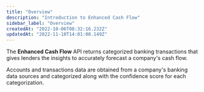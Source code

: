 ```yaml
---
title: "Overview"
description: "Introduction to Enhanced Cash Flow"
sidebar_label: "Overview"
createdAt: "2022-10-06T08:32:16.232Z"
updatedAt: "2022-11-10T14:01:08.149Z"
---
```


The **Enhanced Cash Flow** API returns categorized banking transactions that gives lenders the insights to accurately forecast a company's cash flow.

Accounts and transactions data are obtained from a company's banking data sources and categorized along with the confidence score for each categorization.
